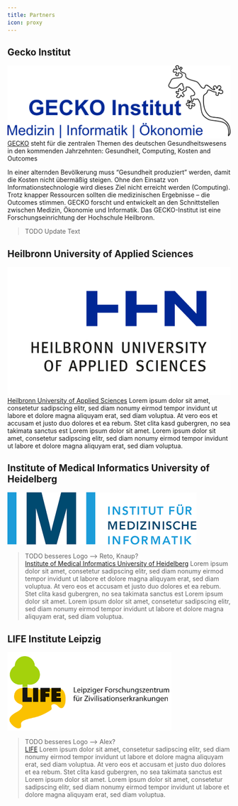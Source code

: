 ```yaml
---
title: Partners
icon: proxy
---
```


 ## Gecko Institut
![](/photos/learnmore/partners/logo-gecko.png) <br>
[GECKO](https://www.hs-heilbronn.de/de/gecko) steht für die zentralen Themen des deutschen Gesundheitswesens in den kommenden Jahrzehnten: Gesundheit, Computing, Kosten and Outcomes

In einer alternden Bevölkerung muss “Gesundheit produziert” werden, damit die Kosten nicht übermäßig steigen. Ohne den Einsatz von Informationstechnologie wird dieses Ziel nicht erreicht werden (Computing). Trotz knapper Ressourcen sollten die medizinischen Ergebnisse – die Outcomes stimmen. GECKO forscht und entwickelt an den Schnittstellen zwischen Medizin, Ökonomie und Informatik. 
Das GECKO-Institut ist eine Forschungseinrichtung der Hochschule Heilbronn.
> TODO Update Text

## Heilbronn University of Applied Sciences
![](/photos/learnmore/partners/hhn-logo.png) <br>
[Heilbronn University of Applied Sciences](https://www.hs-heilbronn.de/de)
Lorem ipsum dolor sit amet, consetetur sadipscing elitr, sed diam nonumy eirmod tempor invidunt ut labore et dolore magna aliquyam erat, sed diam voluptua. At vero eos et accusam et justo duo dolores et ea rebum. Stet clita kasd gubergren, no sea takimata sanctus est Lorem ipsum dolor sit amet. Lorem ipsum dolor sit amet, consetetur sadipscing elitr, sed diam nonumy eirmod tempor invidunt ut labore et dolore magna aliquyam erat, sed diam voluptua. 


## Institute of Medical Informatics University of Heidelberg
![](/photos/learnmore/partners/imi.png)
> TODO besseres Logo --> Reto, Knaup?  <br>
[Institute of Medical Informatics University of Heidelberg](https://www.klinikum.uni-heidelberg.de/kliniken-institute/institute/institut-fuer-medizinische-informatik)
Lorem ipsum dolor sit amet, consetetur sadipscing elitr, sed diam nonumy eirmod tempor invidunt ut labore et dolore magna aliquyam erat, sed diam voluptua. At vero eos et accusam et justo duo dolores et ea rebum. Stet clita kasd gubergren, no sea takimata sanctus est Lorem ipsum dolor sit amet. Lorem ipsum dolor sit amet, consetetur sadipscing elitr, sed diam nonumy eirmod tempor invidunt ut labore et dolore magna aliquyam erat, sed diam voluptua. 


## LIFE Institute Leipzig
![](/photos/learnmore/partners/life.png) <br>
> TODO besseres Logo --> Alex?  <br>
[LIFE](https://www.uniklinikum-leipzig.de/einrichtungen/life/)
Lorem ipsum dolor sit amet, consetetur sadipscing elitr, sed diam nonumy eirmod tempor invidunt ut labore et dolore magna aliquyam erat, sed diam voluptua. At vero eos et accusam et justo duo dolores et ea rebum. Stet clita kasd gubergren, no sea takimata sanctus est Lorem ipsum dolor sit amet. Lorem ipsum dolor sit amet, consetetur sadipscing elitr, sed diam nonumy eirmod tempor invidunt ut labore et dolore magna aliquyam erat, sed diam voluptua. 
